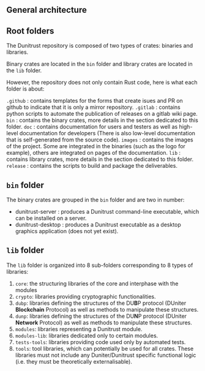 ## General architecture

## Root folders

The Dunitrust repository is composed of two types of crates: binaries and libraries.

Binary crates are located in the `bin` folder and library crates are located in the `lib` folder.

However, the repository does not only contain Rust code, here is what each folder is about:

`.github` : contains templates for the forms that create isues and PR on github to indicate that it is only a mirror repository.
`.gitlab` : contains python scripts to automate the publication of releases on a gitlab wiki page.
`bin` : contains the binary crates, more details in the section dedicated to this folder.
`doc` : contains documentation for users and testers as well as high-level documentation for developers (There is also low-level documentation that is self-generated from the source code).
`images` : contains the images of the project. Some are integrated in the binaries (such as the logo for example), others are integrated on pages of the documentation.
`lib` : contains library crates, more details in the section dedicated to this folder.
`release` : contains the scripts to build and package the deliverables.

## `bin` folder

The binary crates are grouped in the `bin` folder and are two in number:

* dunitrust-server : produces a Dunitrust command-line executable, which can be installed on a server.
* dunitrust-desktop : produces a Dunitrust executable as a desktop graphics application (does not yet exist).

## `lib` folder

The `lib` folder is organized into 8 sub-folders corresponding to 8 types of libraries:

1. `core`: the structuring libraries of the core and interphase with the modules
2. `crypto`: libraries providing cryptographic functionalities.
3. `dubp`: libraries defining the structures of the DU**B**P protocol (DUniter **Blockchain** Protocol) as well as methods to manipulate these structures.
4. `dunp`: libraries defining the structures of the DU**N**P protocol (DUniter **Network** Protocol) as well as methods to manipulate these structures.
5. `modules`: libraries representing a Dunitrust module.
6. `modules-lib`: libraries dedicated only to certain modules.
7. `tests-tools`: libraries providing code used only by automated tests.
8. `tools`: tool libraries, which can potentially be used for all crates. These libraries must not include any Duniter/Dunitrust specific functional logic (i.e. they must be theoretically externalisable).
